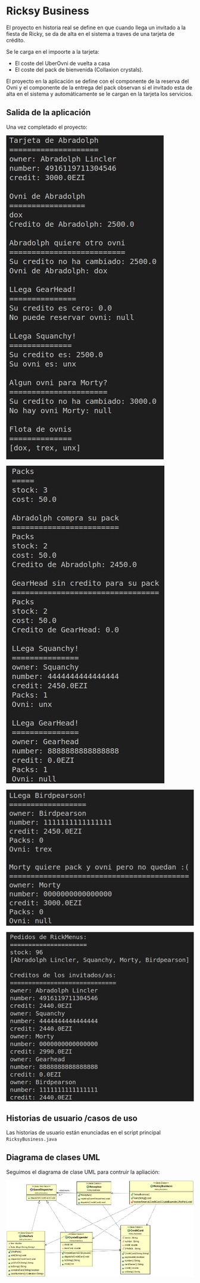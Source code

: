 Ricksy Business
===============

El proyecto en historia real se define en que cuando llega un invitado a la fiesta de Ricky, se da de alta en el sistema a traves de una tarjeta de crédito.

Se le carga en el impoorte a la tarjeta:

 - El coste del UberOvni de vuelta a casa
 - El coste del pack de bienvenida (Collaxion crystals).

El proyecto en la aplicación se define con el componente de la reserva del Ovni y el componente de la entrega del pack observan si el invitado esta de alta en el sistema y automáticamente se le cargan en la tarjeta los servicios.

 ## Salida de la aplicación

Una vez completado el proyecto:

!["Historias de usuario"](imagenes_README/Salida_consola_01.png)

!["Historias de usuario"](imagenes_README/Salida_consola_02.png)

!["Historias de usuario"](imagenes_README/Salida_consola_03.png)

!["Historias de usuario"](imagenes_README/Salida_consola_04.png)


## Historias de usuario /casos de uso

Las historias de usuario están enunciadas en el script principal `RicksyBusiness.java`


## Diagrama de clases UML

Seguimos el diagrama de clase UML para contruir la apliación:

![Diagrama de clases UML](imagenes_README/diagrama_clases_%20UML_.png)